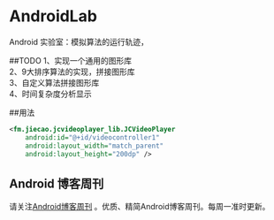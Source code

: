 # AndroidLab
Android 实验室：模拟算法的运行轨迹，

##TODO
1、实现一个通用的图形库<br>
2、9大排序算法的实现，拼接图形库<br>
3、自定义算法拼接图形库<br>
4、时间复杂度分析显示<br>

##用法
```xml
<fm.jiecao.jcvideoplayer_lib.JCVideoPlayer
    android:id="@+id/videocontroller1"
    android:layout_width="match_parent"
    android:layout_height="200dp" />
```


## Android 博客周刊
请关注[Android博客周刊](http://www.androidblog.cn/) 。优质、精简Android博客周刊。每周一准时更新。
